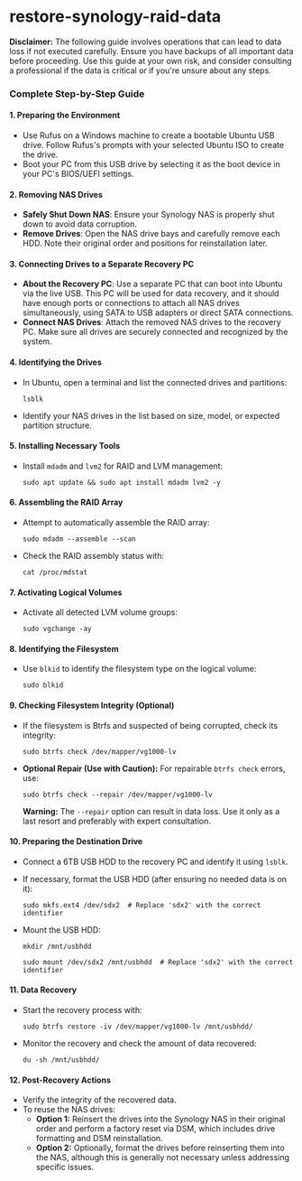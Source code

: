 # restore-synology-raid-data


**Disclaimer:** The following guide involves operations that can lead to data loss if not executed carefully. Ensure you have backups of all important data before proceeding. Use this guide at your own risk, and consider consulting a professional if the data is critical or if you're unsure about any steps.

### Complete Step-by-Step Guide

#### 1. Preparing the Environment

-   Use Rufus on a Windows machine to create a bootable Ubuntu USB drive. Follow Rufus's prompts with your selected Ubuntu ISO to create the drive.
-   Boot your PC from this USB drive by selecting it as the boot device in your PC's BIOS/UEFI settings.

#### 2. Removing NAS Drives

-   **Safely Shut Down NAS**: Ensure your Synology NAS is properly shut down to avoid data corruption.
-   **Remove Drives**: Open the NAS drive bays and carefully remove each HDD. Note their original order and positions for reinstallation later.

#### 3. Connecting Drives to a Separate Recovery PC

-   **About the Recovery PC**: Use a separate PC that can boot into Ubuntu via the live USB. This PC will be used for data recovery, and it should have enough ports or connections to attach all NAS drives simultaneously, using SATA to USB adapters or direct SATA connections.
-   **Connect NAS Drives**: Attach the removed NAS drives to the recovery PC. Make sure all drives are securely connected and recognized by the system.

#### 4. Identifying the Drives

-   In Ubuntu, open a terminal and list the connected drives and partitions:
        
    `lsblk` 
    
-   Identify your NAS drives in the list based on size, model, or expected partition structure.

#### 5. Installing Necessary Tools

-   Install `mdadm` and `lvm2` for RAID and LVM management:    
    
    `sudo apt update && sudo apt install mdadm lvm2 -y` 
    

#### 6. Assembling the RAID Array

-   Attempt to automatically assemble the RAID array:
        
    `sudo mdadm --assemble --scan` 
    
-   Check the RAID assembly status with:
        
    `cat /proc/mdstat` 
    

#### 7. Activating Logical Volumes

-   Activate all detected LVM volume groups:
        
    `sudo vgchange -ay` 
    

#### 8. Identifying the Filesystem

-   Use `blkid` to identify the filesystem type on the logical volume:
        
    `sudo blkid` 
    

#### 9. Checking Filesystem Integrity (Optional)

-   If the filesystem is Btrfs and suspected of being corrupted, check its integrity:
        
    `sudo btrfs check /dev/mapper/vg1000-lv` 
    
-   **Optional Repair (Use with Caution):** For repairable `btrfs check` errors, use:
        
    `sudo btrfs check --repair /dev/mapper/vg1000-lv` 
    
    **Warning:** The `--repair` option can result in data loss. Use it only as a last resort and preferably with expert consultation.

#### 10. Preparing the Destination Drive

-   Connect a 6TB USB HDD to the recovery PC and identify it using `lsblk`.
-   If necessary, format the USB HDD (after ensuring no needed data is on it):
        
    `sudo mkfs.ext4 /dev/sdx2  # Replace 'sdx2' with the correct identifier` 
    
-   Mount the USB HDD:
        
    `mkdir /mnt/usbhdd`
    
    `sudo mount /dev/sdx2 /mnt/usbhdd  # Replace 'sdx2' with the correct identifier` 
    

#### 11. Data Recovery

-   Start the recovery process with:
        
    `sudo btrfs restore -iv /dev/mapper/vg1000-lv /mnt/usbhdd/` 
    
-   Monitor the recovery and check the amount of data recovered:
        
    `du -sh /mnt/usbhdd/` 
    

#### 12. Post-Recovery Actions

-   Verify the integrity of the recovered data.
-   To reuse the NAS drives:
    -   **Option 1:** Reinsert the drives into the Synology NAS in their original order and perform a factory reset via DSM, which includes drive formatting and DSM reinstallation.
    -   **Option 2:** Optionally, format the drives before reinserting them into the NAS, although this is generally not necessary unless addressing specific issues.
